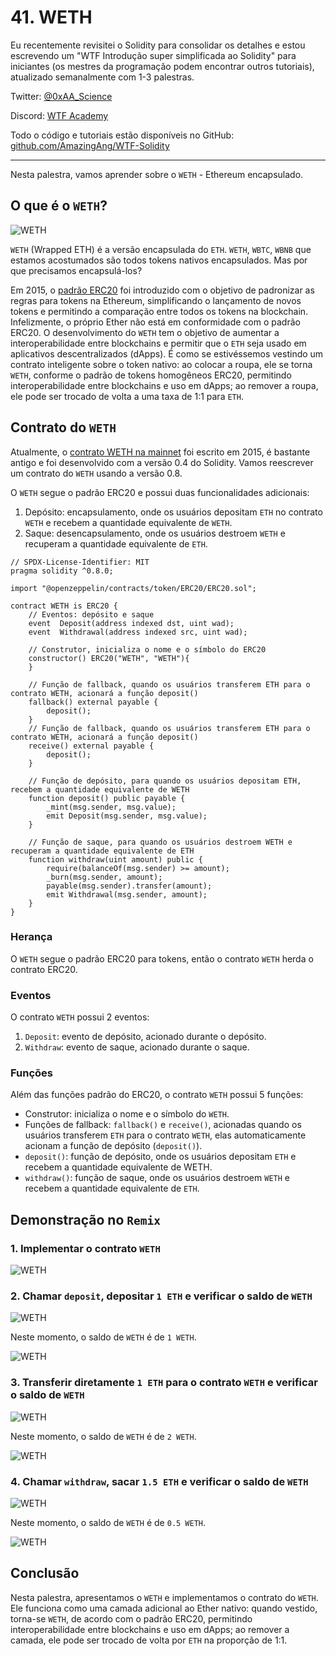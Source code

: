 # 41. WETH

Eu recentemente revisitei o Solidity para consolidar os detalhes e estou escrevendo um "WTF Introdução super simplificada ao Solidity" para iniciantes (os mestres da programação podem encontrar outros tutoriais), atualizado semanalmente com 1-3 palestras.

Twitter: [@0xAA_Science](https://twitter.com/0xAA_Science)

Discord: [WTF Academy](https://discord.gg/5akcruXrsk)

Todo o código e tutoriais estão disponíveis no GitHub: [github.com/AmazingAng/WTF-Solidity](https://github.com/AmazingAng/WTF-Solidity)

---

Nesta palestra, vamos aprender sobre o `WETH` - Ethereum encapsulado.

## O que é o `WETH`?

![WETH](./img/41-1.gif)

`WETH` (Wrapped ETH) é a versão encapsulada do `ETH`. `WETH`, `WBTC`, `WBNB` que estamos acostumados são todos tokens nativos encapsulados. Mas por que precisamos encapsulá-los?

Em 2015, o [padrão ERC20](../20_SendETH/readme_pt-br.md) foi introduzido com o objetivo de padronizar as regras para tokens na Ethereum, simplificando o lançamento de novos tokens e permitindo a comparação entre todos os tokens na blockchain. Infelizmente, o próprio Ether não está em conformidade com o padrão ERC20. O desenvolvimento do `WETH` tem o objetivo de aumentar a interoperabilidade entre blockchains e permitir que o `ETH` seja usado em aplicativos descentralizados (dApps). É como se estivéssemos vestindo um contrato inteligente sobre o token nativo: ao colocar a roupa, ele se torna `WETH`, conforme o padrão de tokens homogêneos ERC20, permitindo interoperabilidade entre blockchains e uso em dApps; ao remover a roupa, ele pode ser trocado de volta a uma taxa de 1:1 para `ETH`.

## Contrato do `WETH`

Atualmente, o [contrato WETH na mainnet](https://rinkeby.etherscan.io/token/0xc778417e063141139fce010982780140aa0cd5ab?a=0xe16c1623c1aa7d919cd2241d8b36d9e79c1be2a2) foi escrito em 2015, é bastante antigo e foi desenvolvido com a versão 0.4 do Solidity. Vamos reescrever um contrato do `WETH` usando a versão 0.8.

O `WETH` segue o padrão ERC20 e possui duas funcionalidades adicionais:

1. Depósito: encapsulamento, onde os usuários depositam `ETH` no contrato `WETH` e recebem a quantidade equivalente de `WETH`.
2. Saque: desencapsulamento, onde os usuários destroem `WETH` e recuperam a quantidade equivalente de `ETH`.

```solidity
// SPDX-License-Identifier: MIT
pragma solidity ^0.8.0;

import "@openzeppelin/contracts/token/ERC20/ERC20.sol";

contract WETH is ERC20 {
    // Eventos: depósito e saque
    event  Deposit(address indexed dst, uint wad);
    event  Withdrawal(address indexed src, uint wad);

    // Construtor, inicializa o nome e o símbolo do ERC20
    constructor() ERC20("WETH", "WETH"){
    }

    // Função de fallback, quando os usuários transferem ETH para o contrato WETH, acionará a função deposit()
    fallback() external payable {
        deposit();
    }
    // Função de fallback, quando os usuários transferem ETH para o contrato WETH, acionará a função deposit()
    receive() external payable {
        deposit();
    }

    // Função de depósito, para quando os usuários depositam ETH, recebem a quantidade equivalente de WETH
    function deposit() public payable {
        _mint(msg.sender, msg.value);
        emit Deposit(msg.sender, msg.value);
    }

    // Função de saque, para quando os usuários destroem WETH e recuperam a quantidade equivalente de ETH
    function withdraw(uint amount) public {
        require(balanceOf(msg.sender) >= amount);
        _burn(msg.sender, amount);
        payable(msg.sender).transfer(amount);
        emit Withdrawal(msg.sender, amount);
    }
}
```

### Herança

O `WETH` segue o padrão ERC20 para tokens, então o contrato `WETH` herda o contrato ERC20.

### Eventos

O contrato `WETH` possui 2 eventos:

1. `Deposit`: evento de depósito, acionado durante o depósito.
2. `Withdraw`: evento de saque, acionado durante o saque.

### Funções

Além das funções padrão do ERC20, o contrato `WETH` possui 5 funções:

- Construtor: inicializa o nome e o símbolo do `WETH`.
- Funções de fallback: `fallback()` e `receive()`, acionadas quando os usuários transferem `ETH` para o contrato `WETH`, elas automaticamente acionam a função de depósito (`deposit()`).
- `deposit()`: função de depósito, onde os usuários depositam `ETH` e recebem a quantidade equivalente de WETH.
- `withdraw()`: função de saque, onde os usuários destroem `WETH` e recebem a quantidade equivalente de `ETH`.

## Demonstração no `Remix`

### 1. Implementar o contrato `WETH`

![WETH](./img/41-2.jpg)

### 2. Chamar `deposit`, depositar `1 ETH` e verificar o saldo de `WETH`

![WETH](./img/41-3.jpg)

Neste momento, o saldo de `WETH` é de `1 WETH`.

![WETH](./img/41-4.jpg)

### 3. Transferir diretamente `1 ETH` para o contrato `WETH` e verificar o saldo de `WETH`

![WETH](./img/41-5.jpg)

Neste momento, o saldo de `WETH` é de `2 WETH`.

![WETH](./img/41-6.jpg)

### 4. Chamar `withdraw`, sacar `1.5 ETH` e verificar o saldo de `WETH`

![WETH](./img/41-7.jpg)

Neste momento, o saldo de `WETH` é de `0.5 WETH`.

![WETH](./img/41-8.jpg)

## Conclusão

Nesta palestra, apresentamos o `WETH` e implementamos o contrato do `WETH`. Ele funciona como uma camada adicional ao Ether nativo: quando vestido, torna-se `WETH`, de acordo com o padrão ERC20, permitindo interoperabilidade entre blockchains e uso em dApps; ao remover a camada, ele pode ser trocado de volta por `ETH` na proporção de 1:1.

